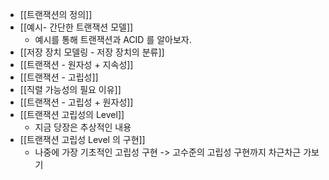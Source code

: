 - [[트랜잭션의 정의]]
- [[예시- 간단한 트랜잭션 모델]]
    - 예시를 통해 트랜잭션과 ACID 를 알아보자.
- [[저장 장치 모델링 - 저장 장치의 분류]]
- [[트랜잭션 - 원자성 + 지속성]]
- [[트랜잭션 - 고립성]]
- [[직렬 가능성의 필요 이유]]
- [[트랜잭션 - 고립성 + 원자성]]
- [[트랜잭션 고립성의 Level]]
    - 지금 당장은 추상적인 내용
- [[트랜잭션 고립성 Level 의 구현]]
	- 나중에 가장 기초적인 고립성 구현 -> 고수준의 고립성 구현까지 차근차근 가보기